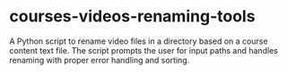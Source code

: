 # courses-videos-renaming-tools
 A Python script to rename video files in a directory based on a course content text file. The script prompts the user for input paths and handles renaming with proper error handling and sorting.
